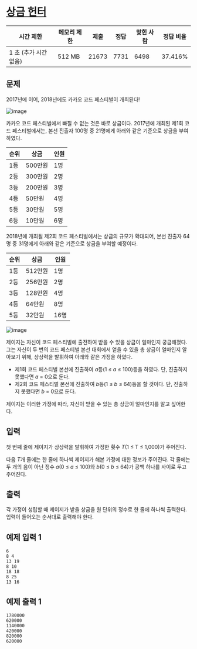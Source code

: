 # [상금 헌터](https://www.acmicpc.net/problem/15953)

| 시간 제한 | 메모리 제한 | 제출 | 정답 | 맞힌 사람 | 정답 비율 |
| --- | --- | --- | --- | --- | --- |
| 1 초 (추가 시간 없음) | 512 MB | 21673 | 7731 | 6498 | 37.416% |

## 문제

2017년에 이어, 2018년에도 카카오 코드 페스티벌이 개최된다!

![image](https://upload.acmicpc.net/0113dbfe-8ca8-42b8-9a2c-94e136006b75/-/preview/)

카카오 코드 페스티벌에서 빠질 수 없는 것은 바로 상금이다. 2017년에 개최된 제1회 코드 페스티벌에서는, 본선 진출자 100명 중 21명에게 아래와 같은 기준으로 상금을 부여하였다.

| 순위 | 상금 | 인원 |
| --- | --- | --- |
| 1등 | 500만원 | 1명 |
| 2등 | 300만원 | 2명 |
| 3등 | 200만원 | 3명 |
| 4등 | 50만원 | 4명 |
| 5등 | 30만원 | 5명 |
| 6등 | 10만원 | 6명 |

2018년에 개최될 제2회 코드 페스티벌에서는 상금의 규모가 확대되어, 본선 진출자 64명 중 31명에게 아래와 같은 기준으로 상금을 부여할 예정이다.

| 순위 | 상금 | 인원 |
| --- | --- | --- |
| 1등 | 512만원 | 1명 |
| 2등 | 256만원 | 2명 |
| 3등 | 128만원 | 4명 |
| 4등 | 64만원 | 8명 |
| 5등 | 32만원 | 16명 |

![image](https://upload.acmicpc.net/2ff64533-7387-4294-8dce-03ba3d35b7d4/-/preview/)

제이지는 자신이 코드 페스티벌에 출전하여 받을 수 있을 상금이 얼마인지 궁금해졌다. 그는 자신이 두 번의 코드 페스티벌 본선 대회에서 얻을 수 있을 총 상금이 얼마인지 알아보기 위해, 상상력을 발휘하여 아래와 같은 가정을 하였다.

- 제1회 코드 페스티벌 본선에 진출하여 *a*등(1 ≤ *a* ≤ 100)등을 하였다. 단, 진출하지 못했다면 *a* = 0으로 둔다.
- 제2회 코드 페스티벌 본선에 진출하여 *b*등(1 ≤ *b* ≤ 64)등을 할 것이다. 단, 진출하지 못했다면 *b* = 0으로 둔다.

제이지는 이러한 가정에 따라, 자신이 받을 수 있는 총 상금이 얼마인지를 알고 싶어한다.

## 입력

첫 번째 줄에 제이지가 상상력을 발휘하여 가정한 횟수 *T*(1 ≤ T ≤ 1,000)가 주어진다.

다음 *T*개 줄에는 한 줄에 하나씩 제이지가 해본 가정에 대한 정보가 주어진다. 각 줄에는 두 개의 음이 아닌 정수 *a*(0 ≤ *a* ≤ 100)와 *b*(0 ≤ *b* ≤ 64)가 공백 하나를 사이로 두고 주어진다.

## 출력

각 가정이 성립할 때 제이지가 받을 상금을 원 단위의 정수로 한 줄에 하나씩 출력한다. 입력이 들어오는 순서대로 출력해야 한다.

## 예제 입력 1

```
6
8 4
13 19
8 10
18 18
8 25
13 16

```

## 예제 출력 1

```
1780000
620000
1140000
420000
820000
620000
```
